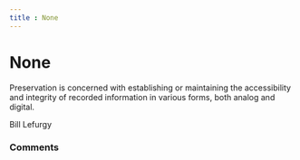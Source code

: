 ```yaml
---
title : None
---
```

None
=====================
Preservation is concerned with establishing or maintaining the
accessibility and integrity of recorded information in various forms,
both analog and digital.

Bill Lefurgy

### Comments ###


